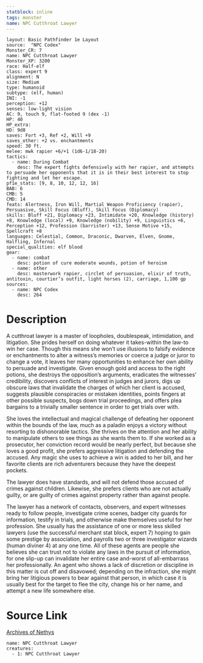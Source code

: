 ```yaml
---
statblock: inline
tags: monster
name: NPC Cutthroat Lawyer
---
```

```statblock
layout: Basic Pathfinder 1e Layout
source:  "NPC Codex"
Monster_CR: 7
name: NPC Cutthroat Lawyer
Monster_XP: 3200
race: Half-elf
class: expert 9
alignment: N
size: Medium
type: humanoid
subtype: (elf, human)
INI: -1
perception: +12
senses: low-light vision
AC: 9, touch 9, flat-footed 9 (dex -1)
HP: 40
HP_extra: 
HD: 9d8
saves: Fort +3, Ref +2, Will +9
saves_other: +2 vs. enchantments
speed: 30 ft.
melee: mwk rapier +6/+1 (1d6-1/18-20)
tactics:
  - name: During Combat
    desc: The expert fights defensively with her rapier, and attempts to persuade her opponents that it is in their best interest to stop fighting and let her escape.
pf1e_stats: [9, 8, 10, 12, 12, 16]
BAB: 6
CMB: 5
CMD: 14
feats: Alertness, Iron Will, Martial Weapon Proficiency (rapier), Persuasive, Skill Focus (Bluff), Skill Focus (Diplomacy)
skills: Bluff +21, Diplomacy +23, Intimidate +20, Knowledge (history) +8, Knowledge (local) +9, Knowledge (nobility) +9, Linguistics +6, Perception +12, Profession (barrister) +13, Sense Motive +15, Spellcraft +8
languages: Celestial, Common, Draconic, Dwarven, Elven, Gnome, Halfling, Infernal
special_qualities: elf blood
gear:
  - name: combat
    desc: potion of cure moderate wounds, potion of heroism
  - name: other
    desc: masterwork rapier, circlet of persuasion, elixir of truth, antitoxin, courtier’s outfit, light horses (2), carriage, 1,100 gp
sources:
  - name: NPC Codex
    desc: 264
```
# Description
A cutthroat lawyer is a master of loopholes, doublespeak, intimidation, and litigation. She prides herself on doing whatever it takes-within the law-to win her case. Though this means she won’t use illusions to falsify evidence or enchantments to alter a witness’s memories or coerce a judge or juror to change a vote, it leaves her many opportunities to enhance her own ability to persuade and investigate. Given enough gold and access to the right potions, she destroys the opposition’s arguments, eradicates the witnesses’ credibility, discovers conflicts of interest in judges and jurors, digs up obscure laws that invalidate the charges of which her client is accused, suggests plausible conspiracies or mistaken identities, points fingers at other possible suspects, bogs down trial proceedings, and offers plea bargains to a trivially smaller sentence in order to get trials over with.

She loves the intellectual and magical challenge of defeating her opponent within the bounds of the law, much as a paladin enjoys a victory without resorting to dishonorable tactics. She thrives on the attention and her ability to manipulate others to see things as she wants them to. If she worked as a prosecutor, her conviction record would be nearly perfect, but because she loves a good profit, she prefers aggressive litigation and defending the accused. Any magic she uses to achieve a win is added to her bill, and her favorite clients are rich adventurers because they have the deepest pockets.

The lawyer does have standards, and will not defend those accused of crimes against children. Likewise, she prefers clients who are not actually guilty, or are guilty of crimes against property rather than against people.

The lawyer has a network of contacts, observers, and expert witnesses ready to follow people, investigate crime scenes, badger city guards for information, testify in trials, and otherwise make themselves useful for her profession. She usually has the assistance of one or more less skilled lawyers (use the successful merchant stat block, expert 7) hoping to gain some prestige by association, and payrolls two or three investigator wizards (human diviner 4) at any one time. All of these agents are people she believes she can trust not to violate any laws in the pursuit of information, for one slip-up can invalidate her entire case and-worst of all-embarrass her professionally. An agent who shows a lack of discretion or discipline in this matter is cut off and disavowed; depending on the infraction, she might bring her litigious powers to bear against that person, in which case it is usually best for the target to flee the city, change his or her name, and attempt a new life somewhere else.
# Source Link
[Archives of Nethys](https://aonprd.com/NPCDisplay.aspx?ItemName=Cutthroat%20Lawyer)
```encounter-table
name: NPC Cutthroat Lawyer
creatures:
  - 1: NPC Cutthroat Lawyer
```
